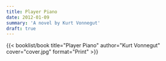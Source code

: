 ```yaml
---
title: Player Piano
date: 2012-01-09
summary: 'A novel by Kurt Vonnegut'
draft: true
---
```


{{< booklist/book
title="Player Piano"
author="Kurt Vonnegut"
cover="cover.jpg"
format="Print" >}}
